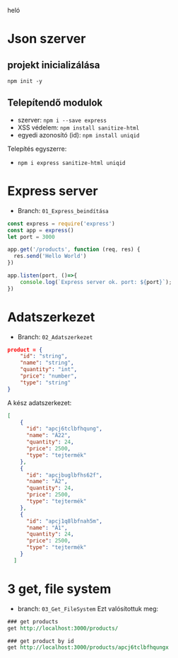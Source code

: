 heló


# Json szerver

## projekt inicializálása
`npm init -y`

## Telepítendő modulok

- szerver: `npm i --save express`  
- XSS védelem: `npm install sanitize-html` 
- egyedi azonosító (id): `npm install uniqid`

Telepítés egyszerre:
- `npm i express sanitize-html uniqid`

# Express server
- Branch: `01_Express_beindítása`
```js
const express = require('express')
const app = express()
let port = 3000

app.get('/products', function (req, res) {
  res.send('Hello World')
})

app.listen(port, ()=>{
    console.log(`Express server ok. port: ${port}`);
})
```

# Adatszerkezet
- Branch: `02_Adatszerkezet`

```json
product = {
    "id": "string",
    "name": "string",
    "quantity": "int",
    "price": "number",
    "type": "string"
}
```
A kész adatszerkezet:
```json
[
    {
      "id": "apcj6tclbfhqung",
      "name": "Á22",
      "quantity": 24,
      "price": 2500,
      "type": "tejtermék"
    },
    {
      "id": "apcjbuglbfhs62f",
      "name": "Á2",
      "quantity": 24,
      "price": 2500,
      "type": "tejtermék"
    },
    {
      "id": "apcj1q8lbfnah5m",
      "name": "Á1",
      "quantity": 24,
      "price": 2500,
      "type": "tejtermék"
    }
  ]
```

# 3 get, file system
- branch: `03_Get_FileSystem`
Ezt valósítottuk meg:
```rest
### get products
get http://localhost:3000/products/

### get product by id
get http://localhost:3000/products/apcj6tclbfhqungx
```





